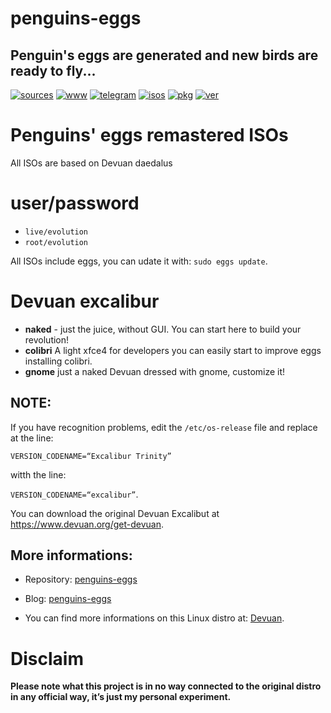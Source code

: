 penguins-eggs
=============

## Penguin&#39;s eggs are generated and new birds are ready to fly...
[![sources](https://img.shields.io/badge/github-sources-cyan)](https://github.com/pieroproietti/penguins-eggs)
[![www](https://img.shields.io/badge/www-blog-cyan)](https://penguins-eggs.net)
[![telegram](https://img.shields.io/badge/telegram-group-cyan)](https://t.me/penguins_eggs)
[![isos](https://img.shields.io/badge/images-ISO-blue)](https://sourceforge.net/projects/penguins-eggs/files/ISOS)
[![pkg](https://img.shields.io/badge/packages-bin-blue)](https://sourceforge.net/projects/penguins-eggs/files/Packages)
[![ver](https://img.shields.io/npm/v/penguins-eggs.svg)](https://npmjs.org/package/penguins-eggs)

# Penguins' eggs remastered ISOs

All ISOs are based on Devuan daedalus

# user/password
* ```live/evolution```
* ```root/evolution```

All ISOs include eggs, you can udate it with: ```sudo eggs update```.

# Devuan excalibur

* **naked** - just the juice, without GUI. You can start here to build your revolution!
*  **colibri** A light xfce4 for developers you can easily start to improve eggs installing colibri.
* **gnome** just a naked Devuan dressed with gnome, customize it!

## NOTE:

If you have recognition problems, edit the `/etc/os-release` file and replace at the line:

`VERSION_CODENAME=“Excalibur Trinity”`

witth the line:

`VERSION_CODENAME=“excalibur”`.

You can download the original Devuan Excalibut at https://www.devuan.org/get-devuan.


## More informations:

* Repository: [penguins-eggs](https://github.com/pieroproietti/penguins-eggs)
* Blog: [penguins-eggs](https://penguins-eggs.net)

* You can find more informations on this Linux distro at: [Devuan](https://devuan.org/).

# Disclaim
__Please note what this project is in no way connected to the original distro in any official way, it’s just my personal experiment.__

